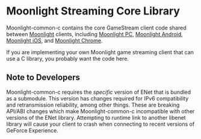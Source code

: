 # Moonlight Streaming Core Library

Moonlight-common-c contains the core GameStream client code shared between [Moonlight](http://moonlight-stream.com) clients, including 
[Moonlight PC](https://github.com/moonlight-stream/moonlight-qt), [Moonlight Android](https://github.com/moonlight-stream/moonlight-android),
[Moonlight iOS](https://github.com/moonlight-stream/moonlight-ios), and [Moonlight Chrome](https://github.com/moonlight-stream/moonlight-chrome).

If you are implementing your own Moonlight game streaming client that can use a C library, you probably want the code here.

## Note to Developers

Moonlight-common-c requires the _specific_ version of ENet that is bundled as a submodule. This version has changes required for IPv6 compatibility and retransmission reliability, among other things. These are breaking API/ABI changes which make Moonlight-common-c incompatible with other versions of the ENet library. Attempting to runtime link to another libenet library will cause your client to crash when connecting to recent versions of GeForce Experience.
